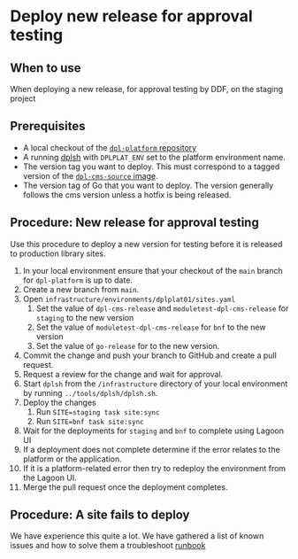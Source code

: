 # Deploy new release for approval testing

## When to use

When deploying a new release, for approval testing by DDF, on the staging project

## Prerequisites

* A local checkout of the [`dpl-platform` repository](https://github.com/danskernesdigitalebibliotek/dpl-platform)
* A running [dplsh](using-dplsh.md) with `DPLPLAT_ENV` set to the platform
  environment name.
* The version tag you want to deploy. This must correspond to a
  tagged version of the [`dpl-cms-source` image](https://github.com/danskernesdigitalebibliotek/dpl-cms/pkgs/container/dpl-cms-source).
* The version tag of Go that you want to deploy. The version generally
  follows the cms version unless a hotfix is being released.

## Procedure: New release for approval testing

Use this procedure to deploy a new version for testing before it is released to
production library sites.

1. In your local environment ensure that your checkout of the `main` branch for
   `dpl-platform` is up to date.
2. Create a new branch from `main`.
3. Open `infrastructure/environments/dplplat01/sites.yaml`
   1. Set the value of `dpl-cms-release` and `moduletest-dpl-cms-release` for
      `staging` to the new version
   2. Set the value of `moduletest-dpl-cms-release` for `bnf` to the new version
   3. Set the value of `go-release` for to the new version.
4. Commit the change and push your branch to GitHub and create a pull request.
5. Request a review for the change and wait for approval.
6. Start `dplsh` from the `/infrastructure` directory of your local
   environment by running `../tools/dplsh/dplsh.sh`.
7. Deploy the changes
   1. Run `SITE=staging task site:sync`
   2. Run `SITE=bnf task site:sync`
8. Wait for the deployments for `staging` and `bnf` to complete using Lagoon UI
9. If a deployment does not complete determine if the error relates to the
   platform or the application.
10. If it is a platform-related error then try to redeploy the environment from
    the Lagoon UI.
11. Merge the pull request once the deployment completes.

## Procedure: A site fails to deploy

We have experience this quite a lot. We have gathered a list of known
issues and how to solve them a troubleshoot [runbook](troubleshoot-release-deployment.md)
